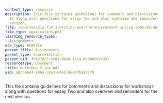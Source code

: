 ```yaml
---
content_type: resource
description: This file contains guidelines for comments and discussions for workshop
  II along with questions for essay Two and also overview and reminders for the next
  version.
file: /courses/21w-730-3-writing-and-the-environment-spring-2005/a0cabad4906ac8a364e20ee47ba53779_workshop_2_spr.pdf
file_type: application/pdf
learning_resource_types:
- Assignments
ocw_type: OCWFile
parent_title: Assignments
parent_type: CourseSection
parent_uid: f9f47dc5-bf81-86e6-1e1a-659b85bc4357
resourcetype: Document
title: workshop_2_spr.pdf
uid: a0cabad4-906a-c8a3-64e2-0ee47ba53779
---
```

This file contains guidelines for comments and discussions for workshop II along with questions for essay Two and also overview and reminders for the next version.


